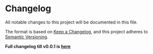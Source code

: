 # Changelog

All notable changes to this project will be documented in this file.

The format is based on [Keep a Changelog](https://keepachangelog.com/en/1.1.0/),
and this project adheres to [Semantic Versioning](https://semver.org/spec/v2.0.0.html).

**Full changelog till v0.0.1 is [here](https://github.com/stbestichhh/raito-nestjs/pull/1)**
